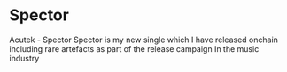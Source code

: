 # Spector
Acutek - Spector
Spector is my new single which I have released onchain including rare artefacts as part of the release campaign
In the music industry

